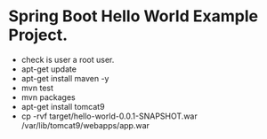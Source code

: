 # Spring Boot Hello World Example Project.


- check is user a root user.
- apt-get update
- apt-get install maven -y
- mvn test
- mvn packages
- apt-get install tomcat9
- cp -rvf target/hello-world-0.0.1-SNAPSHOT.war /var/lib/tomcat9/webapps/app.war   
